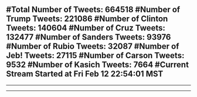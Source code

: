 #Total Number of Tweets: 664518 
#Number of Trump Tweets: 221086
#Number of Clinton Tweets: 140604
#Number of Cruz Tweets: 132477
#Number of Sanders Tweets: 93976
#Number of Rubio Tweets: 32087
#Number of Jeb! Tweets: 27115
#Number of Carson Tweets: 9532
#Number of Kasich Tweets: 7664
#Current Stream Started at Fri Feb 12 22:54:01 MST
---
---
---
